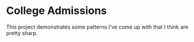 # College Admissions

This project demonstrates some patterns I've come up with that I think are pretty sharp.